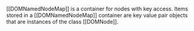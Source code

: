 

[[DOMNamedNodeMap]] is a container for nodes with key access. Items stored in a [[DOMNamedNodeMap]] container are key value pair objects that are instances of the class [[DOMNode]].